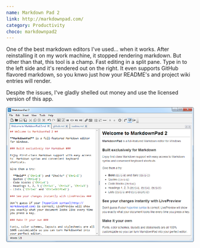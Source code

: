 ```yaml
---
name: Markdown Pad 2
link: http://markdownpad.com/
category: Productivity
choco: markdownpad2
---
```


One of the best markdown editors I've used... when it works.  After
reinstalling it on my work machine, it stopped rendering markdown.  But other
than that, this tool is a champ.  Fast editing in a split pane.  Type in to the
left side and it's rendered out on the right.  It even supports GitHub flavored
markdown, so you knwo just how your README's and project wiki entries will
render.

Despite the issues, I've gladly shelled out money and use the licensed version
of this app.

![Markdown Pad 2](/assets/software/MarkdownPad.png)